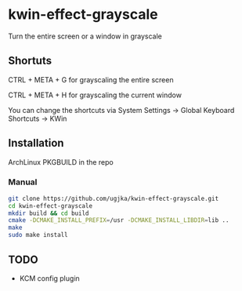 # kwin-effect-grayscale

Turn the entire screen or a window in grayscale

## Shortuts

CTRL + META + G for grayscaling the entire screen

CTRL + META + H for grayscaling the current window

You can change the shortcuts via System Settings -> Global Keyboard Shortcuts -> KWin

## Installation

ArchLinux PKGBUILD in the repo

### Manual

```bash
git clone https://github.com/ugjka/kwin-effect-grayscale.git
cd kwin-effect-grayscale
mkdir build && cd build
cmake -DCMAKE_INSTALL_PREFIX=/usr -DCMAKE_INSTALL_LIBDIR=lib ..
make
sudo make install
```

## TODO

* KCM config plugin
